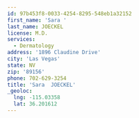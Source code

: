 ```yaml
---
id: 97b453f8-0033-4254-8295-548eb1a32152
first_name: 'Sara '
last_name: JOECKEL
license: M.D.
services:
  - Dermatology
address: '1896 Claudine Drive'
city: 'Las Vegas'
state: NV
zip: '89156'
phone: 702-629-3254
title: 'Sara  JOECKEL'
_geoloc:
  lng: -115.03358
  lat: 36.201612
---
```

